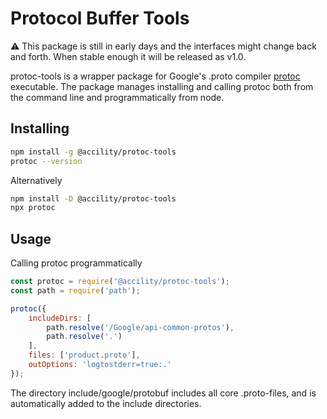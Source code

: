 # Protocol Buffer Tools

:warning: This package is still in early days and the interfaces might change back and forth. When stable enough it will be released as v1.0.

protoc-tools is a wrapper package for Google's .proto compiler [protoc](https://github.com/protocolbuffers/protobuf/releases) executable. The package manages installing and calling protoc both from the command line and programmatically from node.

## Installing

```bash
npm install -g @accility/protoc-tools
protoc --version
```

Alternatively

```bash
npm install -D @accility/protoc-tools
npx protoc
```

## Usage

Calling protoc programmatically

```javascript
const protoc = require('@accility/protoc-tools');
const path = require('path');

protoc({
    includeDirs: [
        path.resolve('/Google/api-common-protos'),
        path.resolve('.')
    ],
    files: ['product.proto'],
    outOptions: 'logtostderr=true:.'
});

```

The directory include/google/protobuf includes all core .proto-files, and is automatically added to the include directories.